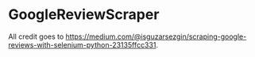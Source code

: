 # GoogleReviewScraper

All credit goes to https://medium.com/@isguzarsezgin/scraping-google-reviews-with-selenium-python-23135ffcc331.
